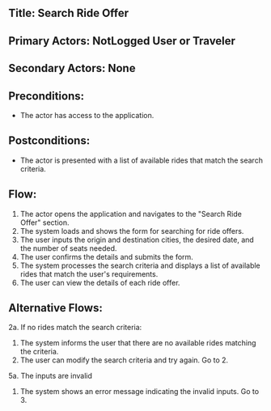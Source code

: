 ## Title: Search Ride Offer

## Primary Actors: NotLogged User or Traveler
## Secondary Actors: None

## Preconditions:
- The actor has access to the application.

## Postconditions:
- The actor is presented with a list of available rides that match the search criteria.

## Flow:
1. The actor opens the application and navigates to the "Search Ride Offer" section.
2. The system loads and shows the form for searching for ride offers.
3. The user inputs the origin and destination cities, the desired date, and the number of seats needed.
4. The user confirms the details and submits the form.
5. The system processes the search criteria and displays a list of available rides that match the user's requirements.
6. The user can view the details of each ride offer.

## Alternative Flows:
2a. If no rides match the search criteria:
1. The system informs the user that there are no available rides matching the criteria.
2. The user can modify the search criteria and try again. Go to 2.

5a. The inputs are invalid
1.  The system shows an error message indicating the invalid inputs. Go to 3.